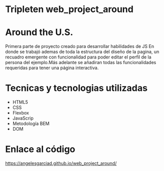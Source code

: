 # Tripleten web_project_around

# Around the U.S.

Primera parte de proyecto creado para desarrollar habilidades de JS
En donde se trabajó ademas de toda la estructura del diseño de la pagina, un recuadro emergente con funcionalidad para poder editar el perfil de la persona del ejemplo.Más adelante se añadiran todas las funcionalidades requeridas para tener una página interactiva.

# Tecnicas y tecnologias utilizadas
 - HTML5
 - CSS
 - Flexbox
 - JavaScrip
 - Metodología BEM
 - DOM

# Enlace al código

https://angelesgarciad.github.io/web_project_around/
